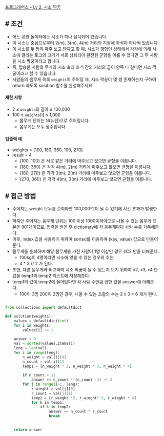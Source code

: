 
[프로그래머스 - Lv 2. 시소 짝꿍](https://school.programmers.co.kr/learn/courses/30/lessons/152996)


## **# 조건**

- 어느 공원 놀이터에는 시소가 하나 설치되어 있습니다. 
- 이 시소는 중심으로부터 2(m), 3(m), 4(m) 거리의 지점에 좌석이 하나씩 있습니다.  
- 이 시소를 두 명이 마주 보고 탄다고 할 때, 시소가 평형인 상태에서 각각에 의해 시소에 걸리는 토크의 크기가 서로 상쇄되어 완전한 균형을 이룰 수 있다면 그 두 사람을 시소 짝꿍이라고 합니다. 
- 즉, 탑승한 사람의 무게와 시소 축과 좌석 간의 거리의 곱이 양쪽 다 같다면 시소 짝꿍이라고 할 수 있습니다.  
- 사람들의 몸무게 목록 `weights`이 주어질 때, 시소 짝꿍이 몇 쌍 존재하는지 구하여 return 하도록 solution 함수를 완성해주세요.



#### **제한 사항**
- 2 ≤ `weights`의 길이 ≤ 100,000
- 100 ≤ `weights`[i] ≤ 1,000
    - 몸무게 단위는 N(뉴턴)으로 주어집니다.
    - 몸무게는 모두 정수입니다.


#### **입출력 예**
- weights = [100, 180, 360, 100, 270]
- result = 4
	- {100, 100} 은 서로 같은 거리에 마주보고 앉으면 균형을 이룹니다.  
	- {180, 360} 은 각각 4(m), 2(m) 거리에 마주보고 앉으면 균형을 이룹니다.  
	- {180, 270} 은 각각 3(m), 2(m) 거리에 마주보고 앉으면 균형을 이룹니다.  
	- {270, 360} 은 각각 4(m), 3(m) 거리에 마주보고 앉으면 균형을 이룹니다.


## **# 접근 방법**

- 주어지는 weight 모두를 순회하면 100,000^2이 될 수 있기에 시간 초과가 발생한다.
- 하지만 주어지는 몸무게 단위는 100 이상 1000이하이므로 나올 수 있는 몸무게 표본은 901개이므로, 입력을 받은 후 dictionary에 각 몸무게마다 사람 수를 기록해준다.
- 이후, index 값을 사용하기 위하여 sorted를 이용하여 (key, value) 값으로 만들어 준다.
- 몸무게를 순회하며 해당 몸무게를 가진 사람이 1명 이상인 경우 4C2 만큼 더해준다.
	- 100kg이 4명이라면 시소에 앉을 수 있는 경우의 수는
	- 4 * 3 // 2 가 된다.
- 또한, 다른 몸무게와 비교하며 시소 짝꿍이 될 수 있는지 보기 위하여 x2, x3, x4 한 값을 temp1과 temp2 리스트에 저장해준다.
- temp1의 값이 temp2에 들어있다면 각 사람 수만큼 곱한 값을 answer에 더해준다.
	- 100이 3명 200이 2명인 경우, 나올 수 있는 조합의 수는 2 x 3 = 6 개가 된다.

```python

from collections import defaultdict

def solution(weights):
    values = defaultdict(int)
    for i in weights:
        values[i] += 1
    
    answer = 0
    val = sorted(values.items())
    leng = len(val)
    for i in range(leng):
        n_weight = val[i][0]
        n_count = val[i][1]
        temp1 = [n_weight * 2, n_weight * 3, n_weight * 4]
        
        if n_count > 1:
            answer += n_count * (n_count -1) // 2
        for j in range(i+1, leng):
            r_wieght = val[j][0]
            r_count = val[j][1]
            temp2 = [r_wieght *2, r_wieght* 3, r_wieght * 4]
            for k in temp1:
                if k in temp2:
                    answer += n_count * r_count
                    break
                
    
    return answer
```

